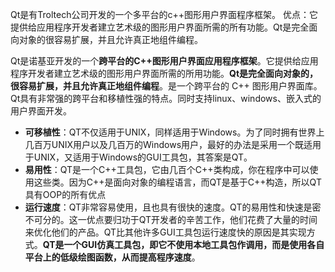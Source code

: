                                                                                           
Qt是有Troltech公司开发的一个多平台的c++图形用户界面程序框架。
优点：它提供给应用程序开发者建立艺术级的图形用户界面所需的所有功能。Qt是完全面向对象的很容易扩展，并且允许真正地组件编程。

Qt是诺基亚开发的一个**跨平台的C++图形用户界面应用程序框架**。它提供给应用程序开发者建立艺术级的图形用户界面所需的所用功能。**Qt是完全面向对象的，很容易扩展，并且允许真正地组件编程**。是一个跨平台的 C++ 图形用户界面库。Qt具有非常强的跨平台和移植性强的特点。同时支持linux、windows、嵌入式的用户界面开发。 
   
- **可移植性**：QT不仅适用于UNIX，同样适用于Windows。为了同时拥有世界上几百万UNIX用户以及几百万的Windows用户，最好的办法是采用一个既适用于UNIX，又适用于Windows的GUI工具包，其答案是QT。
- **易用性**：QT是一个C++工具包，它由几百个C++类构成，你在程序中可以使用这些类。因为C++是面向对象的编程语言，而QT是基于C++构造，所以QT具有OOP的所有优点
- **运行速度**：QT非常容易使用，且也具有很快的速度。QT的易用性和快速是密不可分的。这一优点要归功于QT开发者的辛苦工作，他们花费了大量的时间来优化他们的产品。QT比其他许多GUI工具包运行速度快的原因是其实现方式。**QT是一个GUI仿真工具包，即它不使用本地工具包作调用，而是使用各自平台上的低级绘图函数，从而提高程序速度**。